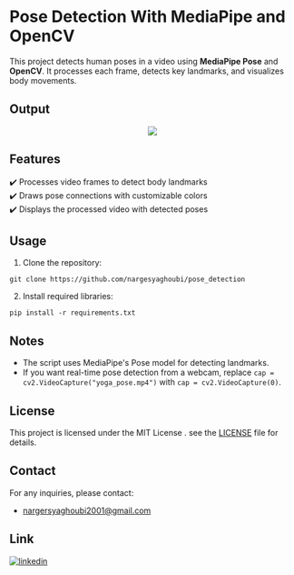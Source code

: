# Pose Detection With MediaPipe and OpenCV

This project detects human poses in a  video using **MediaPipe Pose** and **OpenCV**. It processes each frame, detects key landmarks, and visualizes body movements.
## Output

<p align="center">
  <img src="https://github.com/nargesyaghoubi/pose_detection/blob/main/video/pose.gif" />
</p>


 ## Features
✔️ Processes video frames to detect body landmarks  
✔️ Draws pose connections with customizable colors  
✔️ Displays the processed video with detected poses  

## Usage
1. Clone the repository:
```
git clone https://github.com/nargesyaghoubi/pose_detection
```

2. Install required libraries:
```
pip install -r requirements.txt
```



## Notes

- The script uses MediaPipe's Pose model for detecting landmarks.
- If you want real-time pose detection from a webcam, replace ``` cap = cv2.VideoCapture("yoga_pose.mp4") ``` with ``` cap = cv2.VideoCapture(0) ```.


## License  
This project is licensed under the MIT License . see the [LICENSE](LICENSE) file for details.

## Contact
For any inquiries, please contact:
- nargersyaghoubi2001@gmail.com
## Link
[![linkedin](https://img.shields.io/badge/linkedin-0A66C2?style=for-the-badge&logo=linkedin&logoColor=white)](https://www.linkedin.com/in/narges-yaghoubi-656a28243/)
